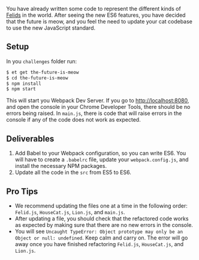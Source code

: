 You have already written some code to represent the different kinds of [Felids][wikipedia-felid] in the world.
After seeing the new ES6 features, you have decided that the future is meow, and you feel the need to update your cat codebase to use the new JavaScript standard.

## Setup
In you `challenges` folder run:

```sh
$ et get the-future-is-meow
$ cd the-future-is-meow
$ npm install
$ npm start
```

This will start you Webpack Dev Server.
If you go to [http://localhost:8080](http://localhost:8080), and open the console in your Chrome Developer Tools, there should be no errors being raised.
In `main.js`, there is code that will raise errors in the console if any of the code does not work as expected.

## Deliverables
1. Add Babel to your Webpack configuration, so you can write ES6. You will have to create a `.babelrc` file, update your `webpack.config.js`, and install the necessary NPM packages.
2. Update all the code in the `src` from ES5 to ES6.

## Pro Tips
* We recommend updating the files one at a time in the following order: `Felid.js`, `HouseCat.js`, `Lion.js`, and `main.js`.
* After updating a file, you should check that the refactored code works as expected by making sure that there are no new errors in the console.
* You will see `Uncaught TypeError: Object prototype may only be an Object or null: undefined`. Keep calm and carry on. The error will go away once you have finished refactoring `Felid.js`, `HouseCat.js`, and `Lion.js`.

[wikipedia-felid]: https://en.wikipedia.org/wiki/Felidae
